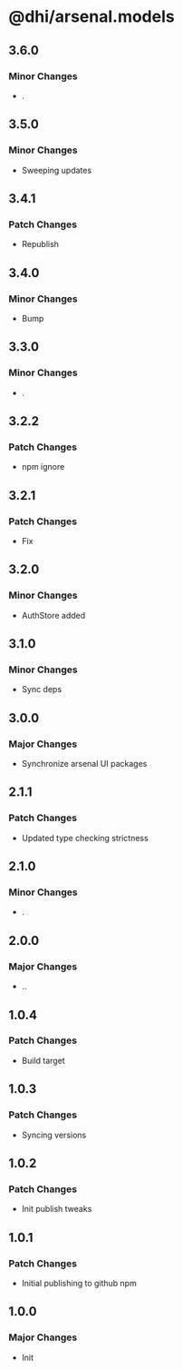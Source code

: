 # @dhi/arsenal.models

## 3.6.0

### Minor Changes

- .

## 3.5.0

### Minor Changes

- Sweeping updates

## 3.4.1

### Patch Changes

- Republish

## 3.4.0

### Minor Changes

- Bump

## 3.3.0

### Minor Changes

- .

## 3.2.2

### Patch Changes

- npm ignore

## 3.2.1

### Patch Changes

- Fix

## 3.2.0

### Minor Changes

- AuthStore added

## 3.1.0

### Minor Changes

- Sync deps

## 3.0.0

### Major Changes

- Synchronize arsenal UI packages

## 2.1.1

### Patch Changes

- Updated type checking strictness

## 2.1.0

### Minor Changes

- .

## 2.0.0

### Major Changes

- ..

## 1.0.4

### Patch Changes

- Build target

## 1.0.3

### Patch Changes

- Syncing versions

## 1.0.2

### Patch Changes

- Init publish tweaks

## 1.0.1

### Patch Changes

- Initial publishing to github npm

## 1.0.0

### Major Changes

- Init
